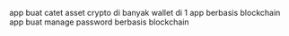 app buat catet asset crypto di banyak wallet di 1 app berbasis blockchain
app buat manage password berbasis blockchain

